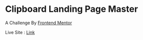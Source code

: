 # Clipboard Landing Page Master

A Challenge By <a href="https://www.frontendmentor.io/">Frontend Mentor</a> <br>

Live Site : <a href="https://ankitnsk178.github.io/Clipboard-Landing-Page-Master/index.html"> Link </a>